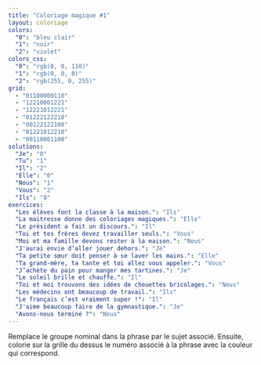 ```yaml
---
title: "Coloriage magique #1"
layout: coloriage
colors:
  "0": "bleu clair"
  "1": "noir"
  "2": "violet"
colors_css:
  "0": "rgb(0, 0, 110)"
  "1": "rgb(0, 0, 0)"
  "2": "rgb(255, 0, 255)"
grid:
  - "01100000110"
  - "12210001221"
  - "12221012221"
  - "01222122210"
  - "00122122100"
  - "01221012210"
  - "00110001100"
solutions:
  "Je": "0"
  "Tu": "1"
  "Il": "2"
  "Elle": "0"
  "Nous": "1"
  "Vous": "2"
  "Ils": "0"
exercices:
  "Les élèves font la classe à la maison.": "Ils"
  "La maitresse donne des coloriages magiques.": "Elle"
  "Le président a fait un discours.": "Il"
  "Toi et tes frères devez travailler seuls.": "Vous"
  "Moi et ma famille devons rester à la maison.": "Nous"
  "J'aurai envie d’aller jouer dehors.": "Je"
  "Ta petite sœur doit penser à se laver les mains.": "Elle"
  "Ta grand-mère, ta tante et toi allez vous appeler.": "Vous"
  "J’achète du pain pour manger mes tartines.": "Je"
  "Le soleil brille et chauffe.": "Il"
  "Toi et moi trouvons des idées de chouettes bricolages.": "Nous"
  "Les médecins ont beaucoup de travail.": "Ils"
  "Le français c’est vraiment super !": "Il"
  "J'aime beaucoup faire de la gymnastique.": "Je"
  "Avons-nous terminé ?": "Nous"
---
```


Remplace le groupe nominal dans la phrase par le sujet associé.
Ensuite, colorie sur la grille du dessus le numéro associé à la phrase avec la couleur qui correspond.
